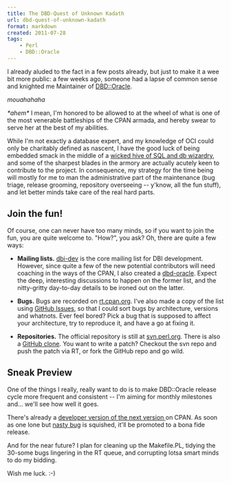 ```yaml
---
title: The DBD-Quest of Unknown Kadath
url: dbd-quest-of-unknown-kadath
format: markdown
created: 2011-07-28
tags:
    - Perl
    - DBD::Oracle
---
```


I already aluded to the fact in a few
posts already, but just to make it a wee bit more
public: a few weeks ago, someone had a lapse of common sense
and knighted me Maintainer of <a href="https://metacpan.org/release/DBD-Oracle">DBD::Oracle</a>.

*mouahahaha*

<i>\*ahem\*</i> I mean, I'm honored to be allowed to at the wheel of what
is one of the most venerable battleships of the CPAN armada, and hereby swear
to serve her at the best of my abilities.

While I'm not exactly a database expert, and my knowledge of OCI could only
be charitably defined as nascent, I have the good luck of being embedded smack in the
middle of a <a href="http://pythian.com">wicked hive of SQL and db
wizardry</a>, and some of the sharpest blades in the armory are actually
acutely keen to contribute to the project. In consequence, my strategy for
the time being will mostly for me to man the administrative part of the
maintenance (bug triage, release grooming, repository overseeing -- y'know, all the
fun stuff), and let better minds take care of the real hard parts.

## Join the fun!

Of course, one can never have too many minds, so if you want to join the fun,
you are quite welcome to.  "How?", you ask?  Oh, there are quite a few ways:

* **Mailing lists.** <a href="http://lists.perl.org/list/dbi-dev.html">dbi-dev</a>
is the core mailing list for DBI development. However, since quite a few of
the new potential contributors will need coaching in the ways of the CPAN,
I also created a <a
href="http://groups.google.com/group/dbd-oracle">dbd-oracle</a>. Expect
the deep, interesting discussions to happen on the former list, and the
nitty-gritty day-to-day details to be ironed out on the latter.

* **Bugs.** Bugs are recorded on <a href="https://rt.cpan.org/Public/Dist/Display.html?Name=DBD-Oracle">rt.cpan.org</a>.
I've also made a copy of the list using <a
href="https://github.com/yanick/DBD-Oracle/issues">GitHub Issues</a>, so that
I could sort bugs by architecture, versions and whatnots. Ever feel bored?
Pick a bug that is supposed to affect your architecture, try to reproduce it,
and have a go at fixing it.

* **Repositories.** The official repository is still at <a href="http://svn.perl.org/modules/dbd-oracle/">svn.perl.org</a>.
There is also a <a href="https://github.com/yanick/DBD-Oracle">GitHub
clone</a>. You want to write a patch? Checkout the svn repo and push the patch
via RT, or fork the GitHub repo and go wild.

## Sneak Preview

One of the things I really, really want to do is to make DBD::Oracle release
cycle more frequent and consistent -- I'm aiming for monthly milestones and...
we'll see how well it goes.

There's already a <a href="http://search.cpan.org/~pythian/DBD-Oracle-1.29_1/">developer version of the next
version </a> on CPAN. As soon as one lone but
<a href="https://rt.cpan.org/Ticket/Display.html?id=69350">nasty bug</a> is
squished, it'll be promoted to a bona fide release.

And for the near future? I plan for cleaning up the Makefile.PL, tidying
the 30-some bugs lingering in the RT queue, and corrupting lotsa smart minds
to do my bidding.

Wish me luck. :-)

